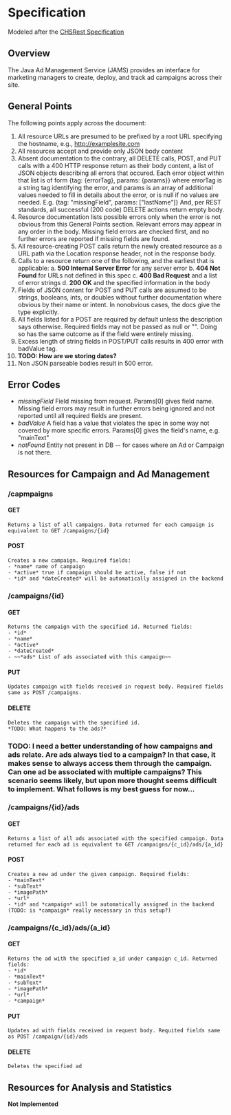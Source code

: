 # Specification
Modeled after the [CHSRest Specification](http://ec2-34-221-236-150.us-west-2.compute.amazonaws.com//WebDev/Modules/02HTTPandREST/2CHSREST/CHSREST.html)

## Overview
The Java Ad Management Service (JAMS) provides an interface for marketing managers to create, deploy, and track ad campaigns across their site. 

## General Points
The following points apply across the document:
1. All resource URLs are presumed to be prefixed by a root URL specifying the hostname, e.g., http://examplesite.com
2. All resources accept and provide only JSON body content
3. Absent documentation to the contrary, all DELETE calls, POST, and PUT calls with a 400 HTTP response return as their body content, a list of JSON objects describing all errors that occured. Each error object within that list is of form {tag: {errorTag}, params: {params}} where errorTag is a string tag identifying the error, and params is an array of additional values needed to fill in details about the error, or is null if no values are needed. E.g. {tag: "missingField", params: ["lastName"]} And, per REST standards, all successful (200 code) DELETE actions return empty body.
4. Resource documentation lists possible errors only when the error is not obvious from this General Points section. Relevant errors may appear in any order in the body. Missing field errors are checked first, and no further errors are reported if missing fields are found.
5. All resource-creating POST calls return the newly created resource as a URL path via the Location response header, not in the response body.
6. Calls to a resource return one of the following, and the earliest that is applicable:
    a. **500 Internal Server Error** for any server error
    b. **404 Not Found** for URLs not defined in this spec
    c. **400 Bad Request** and a list of error strings
    d. **200 OK** and the specified information in the body
7. Fields of JSON content for POST and PUT calls are assumed to be strings, booleans, ints, or doubles without further documentation where obvious by their name or intent. In nonobvious cases, the docs give the type explicitly.
8. All fields listed for a POST are required by default unless the description says otherwise. Required fields may not be passed as null or "". Doing so has the same outcome as if the field were entirely missing.
9. Excess length of string fields in POST/PUT calls results in 400 error with badValue tag.
10. **TODO: How are we storing dates?**
11. Non JSON parseable bodies result in 500 error.

## Error Codes
- *missingField* Field missing from request. Params[0] gives field name. Missing field errors may result in further errors being ignored and not reported until all required fields are present.
- *badValue* A field has a value that violates the spec in some way not covered by more specific errors. Params[0] gives the field's name, e.g. "mainText"
- *notFound* Entity not present in DB -- for cases where an Ad or Campaign is not there.

## Resources for Campaign and Ad Management

### /capmpaigns
#### GET
    Returns a list of all campaigns. Data returned for each campaign is equivalent to GET /campaigns/{id}
#### POST
    Creates a new campaign. Required fields:
    - *name* name of campaign
    - *active* true if campaign should be active, false if not
    - *id* and *dateCreated* will be automatically assigned in the backend

### /campaigns/{id}
#### GET
    Returns the campaign with the specified id. Returned fields:
    - *id*
    - *name*
    - *active*
    - *dateCreated*
    - ~~*ads* List of ads associated with this campaign~~
#### PUT
    Updates campaign with fields received in request body. Required fields same as POST /campaigns.
#### DELETE
    Deletes the campaign with the specified id. 
    *TODO: What happens to the ads?*

### TODO: I need a better understanding of how campaigns and ads relate. Are ads always tied to a campaign? In that case, it makes sense to always access them through the campaign. Can one ad be associated with multiple campaigns? This scenario seems likely, but upon more thought seems difficult to implement. What follows is my best guess for now...
### /campaigns/{id}/ads
#### GET
    Returns a list of all ads associated with the specified campaign. Data returned for each ad is equivalent to GET /campaigns/{c_id}/ads/{a_id}
#### POST
    Creates a new ad under the given campaign. Required fields:
    - *mainText*
    - *subText*
    - *imagePath*
    - *url*
    - *id* and *campaign* will be automatically assigned in the backend (TODO: is *campaign* really necessary in this setup?)

### /campaigns/{c_id}/ads/{a_id}
#### GET
    Returns the ad with the specified a_id under campaign c_id. Returned fields:
    - *id*
    - *mainText*
    - *subText*
    - *imagePath*
    - *url*
    - *campaign*
#### PUT
    Updates ad with fields received in request body. Requited fields same as POST /campaign/{id}/ads
#### DELETE
    Deletes the specified ad

## Resources for Analysis and Statistics
**Not Implemented**
